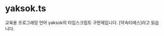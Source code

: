 <script setup>
import Playground from "./playground.vue"
</script>

# yaksok.ts

교육용 프로그래밍 언어 yaksok의 타입스크립트 구현체입니다. [약속티에스]라고 읽습니다.

<Playground />
